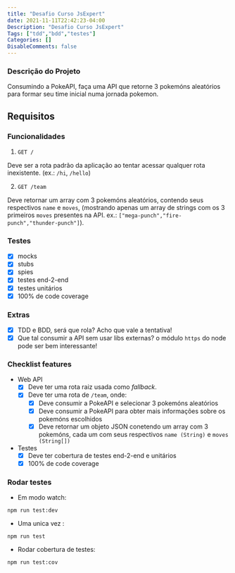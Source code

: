 ```yaml
---
title: "Desafio Curso JsExpert"
date: 2021-11-11T22:42:23-04:00
Description: "Desafio Curso JsExpert"
Tags: ["tdd","bdd","testes"]
Categories: []
DisableComments: false
---
```


### Descrição do Projeto

Consumindo a PokeAPI, faça uma API que retorne 3 pokemóns aleatórios 
para formar seu time inicial numa jornada pokemon.

## Requisitos

### Funcionalidades
1. `GET /` 

Deve ser a rota padrão da aplicação ao tentar acessar qualquer rota inexistente. (ex.: `/hi`, `/hello`)

2. `GET /team`

Deve retornar um array com 3 pokemóns aleatórios, contendo seus respectivos `name` e `moves`, 
(mostrando apenas um array de strings com os 3 primeiros `moves` presentes na API. 
ex.: `["mega-punch","fire-punch","thunder-punch"]`).

### Testes

* [X] mocks
* [X] stubs
* [X] spies
* [X] testes end-2-end
* [X] testes unitários
* [X] 100% de code coverage

### Extras

* [X] TDD e BDD, será que rola? Acho que vale a tentativa!
* [X] Que tal consumir a API sem usar libs externas? o módulo `https` do node pode ser bem interessante!

### Checklist features
- Web API
  * [X] Deve ter uma rota raiz usada como _fallback_.
  * [X] Deve ter uma rota de `/team`, onde: 
    * [X] Deve consumir a PokeAPI e selecionar 3 pokemóns aleatórios
    * [X] Deve consumir a PokeAPI para obter mais informações sobre os pokemóns escolhidos
    * [X] Deve retornar um objeto JSON conetendo um array com 3 pokemóns, cada um com seus respectivos `name (String)` e `moves (String[])`

- Testes
  * [X] Deve ter cobertura de testes end-2-end e unitários
  * [X] 100% de code coverage

### Rodar testes

- Em modo watch: 
```
npm run test:dev
```

- Uma unica vez : 
```
npm run test
```

- Rodar cobertura de testes:  
```
npm run test:cov
```